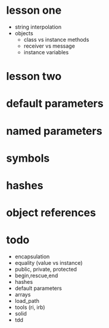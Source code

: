# lesson one

* string interpolation
* objects
  * class vs instance methods
  * receiver vs message
  * instance variables

# lesson two

# default parameters
# named parameters
# symbols
# hashes
# object references

# todo

* encapsulation
* equality (value vs instance)
* public, private, protected
* begin,rescue,end
* hashes
* default parameters
* arrays
* load_path
* tools (ri, irb)
* solid
* tdd

